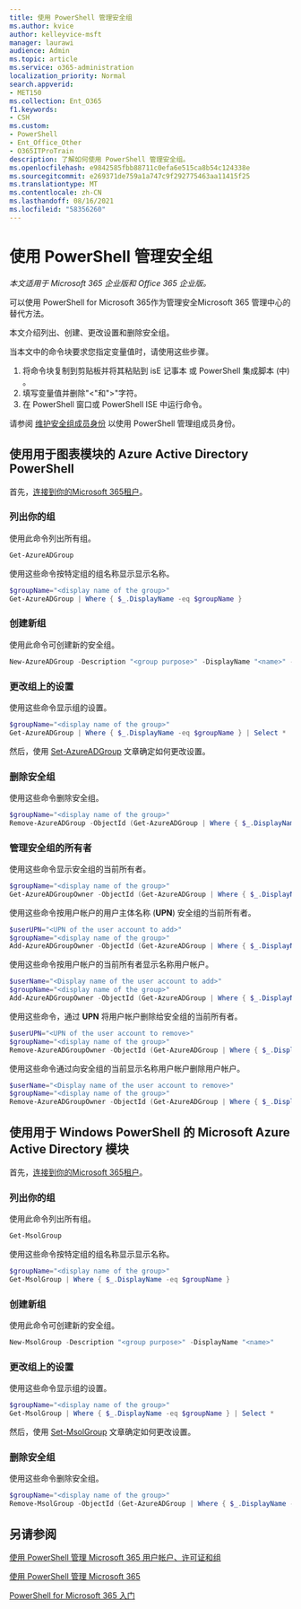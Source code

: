 ```yaml
---
title: 使用 PowerShell 管理安全组
ms.author: kvice
author: kelleyvice-msft
manager: laurawi
audience: Admin
ms.topic: article
ms.service: o365-administration
localization_priority: Normal
search.appverid:
- MET150
ms.collection: Ent_O365
f1.keywords:
- CSH
ms.custom:
- PowerShell
- Ent_Office_Other
- O365ITProTrain
description: 了解如何使用 PowerShell 管理安全组。
ms.openlocfilehash: e9842585fbb88711c0efa6e515ca8b54c124338e
ms.sourcegitcommit: e269371de759a1a747c9f292775463aa11415f25
ms.translationtype: MT
ms.contentlocale: zh-CN
ms.lasthandoff: 08/16/2021
ms.locfileid: "58356260"
---
```

# <a name="manage-security-groups-with-powershell"></a>使用 PowerShell 管理安全组

*本文适用于 Microsoft 365 企业版和 Office 365 企业版。*

可以使用 PowerShell for Microsoft 365作为管理安全Microsoft 365 管理中心的替代方法。 

本文介绍列出、创建、更改设置和删除安全组。 

当本文中的命令块要求您指定变量值时，请使用这些步骤。

1. 将命令块复制到剪贴板并将其粘贴到 isE 记事本 或 PowerShell 集成脚本 (中) 。
2. 填写变量值并删除"<"和">"字符。
3. 在 PowerShell 窗口或 PowerShell ISE 中运行命令。

请参阅 [维护安全组成员身份](maintain-group-membership-with-microsoft-365-powershell.md) 以使用 PowerShell 管理组成员身份。

## <a name="use-the-azure-active-directory-powershell-for-graph-module"></a>使用用于图表模块的 Azure Active Directory PowerShell

首先，[连接到你的Microsoft 365租户](connect-to-microsoft-365-powershell.md#connect-with-the-azure-active-directory-powershell-for-graph-module)。

### <a name="list-your-groups"></a>列出你的组

使用此命令列出所有组。

```powershell
Get-AzureADGroup
```
使用这些命令按特定组的组名称显示显示名称。

```powershell
$groupName="<display name of the group>"
Get-AzureADGroup | Where { $_.DisplayName -eq $groupName }
```

### <a name="create-a-new-group"></a>创建新组

使用此命令可创建新的安全组。

```powershell
New-AzureADGroup -Description "<group purpose>" -DisplayName "<name>" -MailEnabled $false -SecurityEnabled $true -MailNickName "<email name>"
```

### <a name="change-the-settings-on-a-group"></a>更改组上的设置

使用这些命令显示组的设置。

```powershell
$groupName="<display name of the group>"
Get-AzureADGroup | Where { $_.DisplayName -eq $groupName } | Select *
```

然后，使用 [Set-AzureADGroup](/powershell/module/azuread/set-azureadgroup) 文章确定如何更改设置。

### <a name="remove-a-security-group"></a>删除安全组

使用这些命令删除安全组。

```powershell
$groupName="<display name of the group>"
Remove-AzureADGroup -ObjectId (Get-AzureADGroup | Where { $_.DisplayName -eq $groupName }).ObjectId
```

### <a name="manage-the-owners-of-a-security-group"></a>管理安全组的所有者

使用这些命令显示安全组的当前所有者。

```powershell
$groupName="<display name of the group>"
Get-AzureADGroupOwner -ObjectId (Get-AzureADGroup | Where { $_.DisplayName -eq $groupName }).ObjectId
```
使用这些命令按用户帐户的用户主体名称 (**UPN**) 安全组的当前所有者。

```powershell
$userUPN="<UPN of the user account to add>"
$groupName="<display name of the group>"
Add-AzureADGroupOwner -ObjectId (Get-AzureADGroup | Where { $_.DisplayName -eq $groupName }).ObjectId -RefObjectId (Get-AzureADUser | Where { $_.UserPrincipalName -eq $userUPN }).ObjectId
```
使用这些命令按用户帐户的当前所有者显示名称用户帐户。 

```powershell
$userName="<Display name of the user account to add>"
$groupName="<display name of the group>"
Add-AzureADGroupOwner -ObjectId (Get-AzureADGroup | Where { $_.DisplayName -eq $groupName }).ObjectId -RefObjectId (Get-AzureADUser | Where { $_.DisplayName -eq $userName }).ObjectId
```
使用这些命令，通过 **UPN** 将用户帐户删除给安全组的当前所有者。

```powershell
$userUPN="<UPN of the user account to remove>"
$groupName="<display name of the group>"
Remove-AzureADGroupOwner -ObjectId (Get-AzureADGroup | Where { $_.DisplayName -eq $groupName }).ObjectId -OwnerId (Get-AzureADUser | Where { $_.UserPrincipalName -eq $userUPN }).ObjectId
```

使用这些命令通过向安全组的当前显示名称用户帐户删除用户帐户。

```powershell
$userName="<Display name of the user account to remove>"
$groupName="<display name of the group>"
Remove-AzureADGroupOwner -ObjectId (Get-AzureADGroup | Where { $_.DisplayName -eq $groupName }).ObjectId -OwnerId (Get-AzureADUser | Where { $_.DisplayName -eq $userName }).ObjectId
```

## <a name="use-the-microsoft-azure-active-directory-module-for-windows-powershell"></a>使用用于 Windows PowerShell 的 Microsoft Azure Active Directory 模块

首先，[连接到你的Microsoft 365租户](connect-to-microsoft-365-powershell.md#connect-with-the-microsoft-azure-active-directory-module-for-windows-powershell)。

### <a name="list-your-groups"></a>列出你的组

使用此命令列出所有组。

```powershell
Get-MsolGroup
```
使用这些命令按特定组的组名称显示显示名称。

```powershell
$groupName="<display name of the group>"
Get-MsolGroup | Where { $_.DisplayName -eq $groupName }
```

### <a name="create-a-new-group"></a>创建新组

使用此命令可创建新的安全组。

```powershell
New-MsolGroup -Description "<group purpose>" -DisplayName "<name>"
```

### <a name="change-the-settings-on-a-group"></a>更改组上的设置

使用这些命令显示组的设置。

```powershell
$groupName="<display name of the group>"
Get-MsolGroup | Where { $_.DisplayName -eq $groupName } | Select *
```

然后，使用 [Set-MsolGroup](/powershell/module/msonline/set-msolgroup) 文章确定如何更改设置。

### <a name="remove-a-security-group"></a>删除安全组

使用这些命令删除安全组。

```powershell
$groupName="<display name of the group>"
Remove-MsolGroup -ObjectId (Get-AzureADGroup | Where { $_.DisplayName -eq $groupName }).ObjectId
```

## <a name="see-also"></a>另请参阅

[使用 PowerShell 管理 Microsoft 365 用户帐户、许可证和组](manage-user-accounts-and-licenses-with-microsoft-365-powershell.md)
  
[使用 PowerShell 管理 Microsoft 365](manage-microsoft-365-with-microsoft-365-powershell.md)
  
[PowerShell for Microsoft 365 入门](getting-started-with-microsoft-365-powershell.md)